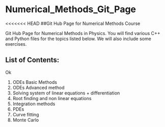 # Numerical_Methods_Git_Page
<<<<<<< HEAD
##Git Hub Page for Numerical Methods Course

Git Hub Page for Numerical Methods in Physics. You will find various C++ and Python files for the topics listed below. We will also include some exercises.

## List of Contents:

Ok
1. ODEs Basic Methods
2. ODEs Advanced method
3. Solving system of linear equations + differentiation
4. Root finding and non linear equations 
5. Integration methods
6. PDEs
7. Curve fitting 
8. Monte Carlo


